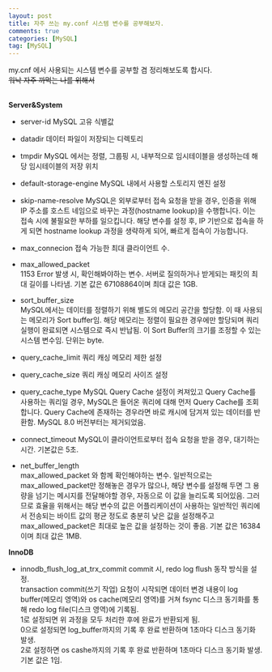 ```yaml
---
layout: post
title: 자주 쓰는 my.conf 시스템 변수를 공부해보자.
comments: true
categories: [MySQL]
tag: [MySQL]
---
```


my.cnf 에서 사용되는 시스템 변수를 공부할 겸 정리해보도록 합시다.  
~~워낙 자주 까먹는 나를 위해서~~  
<br/>  

**Server&System**
- server-id
    MySQL 고유 식별값 

- datadir
    데이터 파일이 저장되는 디렉토리

- tmpdir
    MySQL 에서는 정렬, 그룹핑 시, 내부적으로 임시테이블을 생성하는데 해당 임시테이블의 저장 위치  

- default-storage-engine
    MySQL 내에서 사용할 스토리지 엔진 설정  

- skip-name-resolve
    MySQL은 외부로부터 접속 요청을 받을 경우, 인증을 위해 IP 주소를 호스트 네임으로 바꾸는 과정(hostname lookup)을 수행합니다. 이는 접속 시에 불필요한 부하를 일으킵니다. 해당 변수를 설정 후, IP 기반으로 접속을 하게 되면 hostname lookup 과정을 생략하게 되어, 빠르게 접속이 가능합니다. 

- max_connecion
    접속 가능한 최대 클라이언트 수.  

- max_allowed_packet  
    1153 Error 발생 시, 확인해봐야하는 변수. 서버로 질의하거나 받게되는 패킷의 최대 길이를 나타냄. 
    기본 값은 67108864이며 최대 값은 1GB.  

- sort_buffer_size	
    MySQL에서는 데이터를 정렬하기 위해 별도의 메모리 공간을 할당함. 이 때 사용되는 메모리가 Sort buffer임. 
    해당 메모리는 정렬이 필요한 경우에만 할당되며 쿼리 실행이 완료되면 시스템으로 즉시 반납됨. 
    이 Sort Buffer의 크기를 조정할 수 있는 시스템 변수임. 단위는 byte.  

- query_cache_limit
    쿼리 캐싱 메모리 제한 설정
- query_cache_size
    쿼리 캐싱 메모리 사이즈 설정
- query_cache_type
    MySQL Query Cache 설정이 켜져있고 Query Cache를 사용하는 쿼리일 경우, MySQL은 들어온 쿼리에 대해 먼저 Query Cache를 조회합니다. Query Cache에 존재하는 경우라면 바로 캐시에 담겨져 있는 데이터를 반환함.
    MySQL 8.0 버전부터는 제거되었음. 




- connect_timeout
    MySQL이 클라이언트로부터 접속 요청을 받을 경우, 대기하는 시간. 기본값은 5초.  
    

- net_buffer_length  
    max_allowed_packet 와 함께 확인해야하는 변수. 일반적으로는 max_allowed_packet만 정해놓은 경우가 많으나, 해당 변수를 설정해 두면 그 용량을 넘기는 메시지를 전달해야할 경우, 자동으로 이 값을 늘리도록 되어있음. 그러므로 효율을 위해서는 해당 변수의 값은 어플리케이션이 사용하는 일반적인 쿼리에서 전송되는 바이트 값의 평균 정도로 충분히 낮은 값을 설정해주고 max_allowed_packet은 최대로 높은 값을 설정하는 것이 좋음. 
    기본 값은 16384이며 최대 값은 1MB.


**InnoDB**
- innodb_flush_log_at_trx_commit
    commit 시, redo log flush 동작 방식을 설정.  
    transaction commit(쓰기 작업) 요청이 시작되면 데이터 변경 내용이 log buffer(메모리 영역)와 os cache(메모리 영역)를 거쳐 fsync 디스크 동기화를 통해 redo log file(디스크 영역)에 기록됨.  
    1로 설정되면 위 과정을 모두 처리한 후에 완료가 반환되게 됨.  
    0으로 설정되면 log_buffer까지의 기록 후 완료 반환하며 1초마다 디스크 동기화 발생.  
    2로 설정하면 os cashe까지의 기록 후 완료 반환하며 1초마다 디스크 동기화 발생.  
    기본 값은 1임.  

